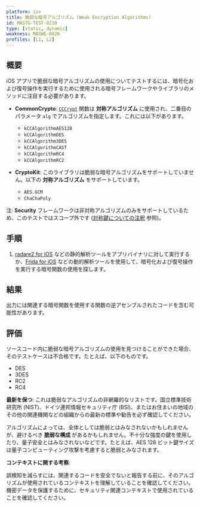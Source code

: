 ```yaml
---
platform: ios
title: 脆弱な暗号アルゴリズム (Weak Encryption Algorithms)
id: MASTG-TEST-0210
type: [static, dynamic]
weakness: MASWE-0020
profiles: [L1, L2]
---
```


## 概要

iOS アプリで脆弱な暗号アルゴリズムの使用についてテストするには、暗号化および復号操作を実行するために使用される暗号フレームワークやライブラリのメソッドに注目する必要があります。

- **CommonCrypto**: [`CCCrypt`](https://developer.apple.com/library/archive/documentation/System/Conceptual/ManPages_iPhoneOS/man3/CCCrypt.3cc.html) 関数は **対称アルゴリズム** に使用され、二番目のパラメータ `alg` でアルゴリズムを指定します。これには以下があります。
    - `kCCAlgorithmAES128`
    - `kCCAlgorithmDES`
    - `kCCAlgorithm3DES`
    - `kCCAlgorithmCAST`
    - `kCCAlgorithmRC4`
    - `kCCAlgorithmRC2`

- **CryptoKit**: このライブラリは脆弱な暗号アルゴリズムをサポートしていません。以下の **対称アルゴリズム** をサポートしています。
    - `AES.GCM`
    - `ChaChaPoly`

注: **Security** フレームワークは非対称アルゴリズムのみをサポートしているため、このテストではスコープ外です ([対称鍵についての注釈](https://developer.apple.com/documentation/security/certificate_key_and_trust_services/keys/generating_new_cryptographic_keys#2863931) 参照)。

## 手順

1. [radare2 for iOS](../../../tools/ios/MASTG-TOOL-0073.md) などの静的解析ツールをアプリバイナリに対して実行するか、[Frida for iOS](../../../tools/ios/MASTG-TOOL-0039.md) などの動的解析ツールを使用して、暗号化および復号操作を実行する暗号関数の使用を探します。

## 結果

出力には関連する暗号関数を使用する関数の逆アセンブルされたコードを含む可能性があります。

## 評価

ソースコード内に脆弱な暗号アルゴリズムの使用を見つけることができた場合、そのテストケースは不合格です。たとえば、以下のものです。

- DES
- 3DES
- RC2
- RC4

**最新を保つ**: これは脆弱なアルゴリズムの非網羅的なリストです。国立標準技術研究所 (NIST)、ドイツ連邦情報セキュリティ庁 (BSI)、またはお住まいの地域のその他の関連機関などの組織からの最新の標準や勧告を必ず確認してください。

アルゴリズムによっては、全体としては脆弱とはみなされないかもしれませんが、避けるべき **脆弱な構成** があるかもしれません。不十分な強度の鍵を使用したり、量子安全とはみなされないなどです。たとえば、AES 128 ビット鍵サイズは量子コンピューティング攻撃を考慮すると脆弱とみなされます。

**コンテキストに関する考察**:

誤検知を減らすには、関連するコードを安全でないと報告する前に、そのアルゴリズムが使用されているコンテキストを理解していることを確認してください。機密データを保護するために、セキュリティ関連コンテキストで使用されていることを確認してください。

